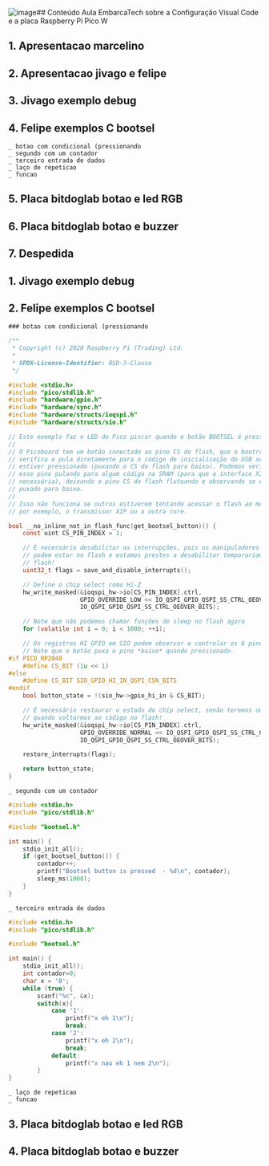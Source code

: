 ![image](https://github.com/user-attachments/assets/8ad24e5d-af2a-4224-9171-8deaf2e73a47)## Conteúdo Aula EmbarcaTech sobre a Configuração Visual Code e a placa Raspberry Pi Pico W
## 1. Apresentacao marcelino
## 2. Apresentacao jivago e felipe
## 3. Jivago exemplo debug
## 4. Felipe exemplos C bootsel
    _ botao com condicional (pressionando
    _ segundo com um contador
    _ terceiro entrada de dados
    _ laço de repeticao
    _ funcao
## 5. Placa bitdoglab botao e led RGB
## 6. Placa bitdoglab botao e buzzer
## 7. Despedida


## 1. Jivago exemplo debug
## 2. Felipe exemplos C bootsel
    ### botao com condicional (pressionando
```c
/**
 * Copyright (c) 2020 Raspberry Pi (Trading) Ltd.
 *
 * SPDX-License-Identifier: BSD-3-Clause
 */

#include <stdio.h>
#include "pico/stdlib.h"
#include "hardware/gpio.h"
#include "hardware/sync.h"
#include "hardware/structs/ioqspi.h"
#include "hardware/structs/sio.h"

// Este exemplo faz o LED do Pico piscar quando o botão BOOTSEL é pressionado.
//
// O Picoboard tem um botão conectado ao pino CS do flash, que o bootrom
// verifica e pula diretamente para o código de inicialização do USB se o botão
// estiver pressionado (puxando o CS do flash para baixo). Podemos verificar
// esse pino pulando para algum código na SRAM (para que a interface XIP não seja
// necessária), deixando o pino CS do flash flutuando e observando se ele é
// puxado para baixo.
//
// Isso não funciona se outros estiverem tentando acessar o flash ao mesmo tempo,
// por exemplo, o transmissor XIP ou a outra core.

bool __no_inline_not_in_flash_func(get_bootsel_button)() {
    const uint CS_PIN_INDEX = 1;

    // É necessário desabilitar as interrupções, pois os manipuladores de interrupção
    // podem estar no flash e estamos prestes a desabilitar temporariamente o acesso ao
    // flash!
    uint32_t flags = save_and_disable_interrupts();

    // Define o chip select como Hi-Z
    hw_write_masked(&ioqspi_hw->io[CS_PIN_INDEX].ctrl,
                    GPIO_OVERRIDE_LOW << IO_QSPI_GPIO_QSPI_SS_CTRL_OEOVER_LSB,
                    IO_QSPI_GPIO_QSPI_SS_CTRL_OEOVER_BITS);

    // Note que não podemos chamar funções de sleep no flash agora
    for (volatile int i = 0; i < 1000; ++i);

    // Os registros HI GPIO em SIO podem observar e controlar os 6 pinos QSPI.
    // Note que o botão puxa o pino *baixo* quando pressionado.
#if PICO_RP2040
    #define CS_BIT (1u << 1)
#else
    #define CS_BIT SIO_GPIO_HI_IN_QSPI_CSN_BITS
#endif
    bool button_state = !(sio_hw->gpio_hi_in & CS_BIT);

    // É necessário restaurar o estado do chip select, senão teremos um problema
    // quando voltarmos ao código no flash!
    hw_write_masked(&ioqspi_hw->io[CS_PIN_INDEX].ctrl,
                    GPIO_OVERRIDE_NORMAL << IO_QSPI_GPIO_QSPI_SS_CTRL_OEOVER_LSB,
                    IO_QSPI_GPIO_QSPI_SS_CTRL_OEOVER_BITS);

    restore_interrupts(flags);

    return button_state;
}
```

    _ segundo com um contador

```c
#include <stdio.h>
#include "pico/stdlib.h"

#include "bootsel.h"

int main() {
    stdio_init_all();
    if (get_bootsel_button()) {
        contador++;
        printf("Bootsel button is pressed  - %d\n", contador);
        sleep_ms(1000);
    }
}

```
    _ terceiro entrada de dados

```c
#include <stdio.h>
#include "pico/stdlib.h"

#include "bootsel.h"

int main() {
    stdio_init_all();
    int contador=0;
    char x = '0';
    while (true) {
        scanf("%c", &x);
        switch(x){
            case '1':
                printf("x eh 1\n");
                break;
            case '2':
                printf("x eh 2\n");
                break;
            default:
                printf("x nao eh 1 nem 2\n");
        }
}

```
    _ laço de repeticao
    _ funcao
## 3. Placa bitdoglab botao e led RGB
## 4. Placa bitdoglab botao e buzzer

